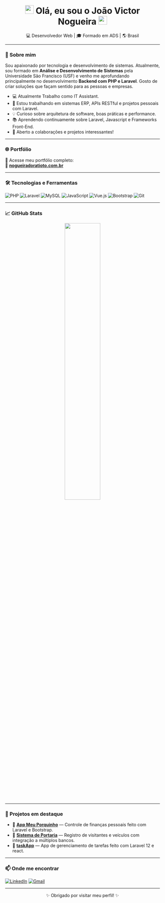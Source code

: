 <h1 align="center"> 
  <img src="https://media.giphy.com/media/hvRJCLFzcasrR4ia7z/giphy.gif" width="28">
  Olá, eu sou o João Victor Nogueira
  <img src="https://media.giphy.com/media/hvRJCLFzcasrR4ia7z/giphy.gif" width="28">
</h1>

<p align="center">
  💻 Desenvolvedor Web | 🎓 Formado em ADS | 🌎 Brasil
</p>

---

### 🚀 Sobre mim

Sou apaixonado por tecnologia e desenvolvimento de sistemas. Atualmente, sou formado em **Análise e Desenvolvimento de Sistemas** pela Universidade São Francisco (USF) e venho me aprofundando principalmente no desenvolvimento **Backend com PHP e Laravel**. Gosto de criar soluções que façam sentido para as pessoas e empresas.
- 💻 Atualmente Trabalho como IT Assistant.
- 🔭 Estou trabalhando em sistemas ERP, APIs RESTful e projetos pessoais com Laravel.
- 💡 Curioso sobre arquitetura de software, boas práticas e performance.
- 📚 Aprendendo continuamente sobre Laravel, Javascript e Frameworks Front-End.
- 🤝 Aberto a colaborações e projetos interessantes!

---

### 🌐 Portfólio

🧠 Acesse meu portfólio completo:  
🎯 [**nogueiradoratioto.com.br**](https://nogueiradoratioto.com.br)

---

### 🛠️ Tecnologias e Ferramentas

![PHP](https://img.shields.io/badge/PHP-777BB4?style=for-the-badge&logo=php&logoColor=white)
![Laravel](https://img.shields.io/badge/Laravel-E34F26?style=for-the-badge&logo=laravel&logoColor=white)
![MySQL](https://img.shields.io/badge/MySQL-005C84?style=for-the-badge&logo=mysql&logoColor=white)
![JavaScript](https://img.shields.io/badge/JavaScript-F7DF1E?style=for-the-badge&logo=javascript&logoColor=black)
![Vue.js](https://img.shields.io/badge/Vue.js-35495E?style=for-the-badge&logo=vue.js&logoColor=4FC08D)
![Bootstrap](https://img.shields.io/badge/Bootstrap-563D7C?style=for-the-badge&logo=bootstrap&logoColor=white)
![Git](https://img.shields.io/badge/Git-F05032?style=for-the-badge&logo=git&logoColor=white)

---

### 📈 GitHub Stats

<p align="center">
  <img width="48%" src="https://github-readme-stats.vercel.app/api/top-langs/?username=joaovictor-nogueira&layout=compact&theme=radical" />
</p>

---

### 📌 Projetos em destaque

- 🔗 [**App Meu Porquinho**](https://github.com/joaovictor-nogueira/meu-porquinho) — Controle de finanças pessoais feito com Laravel e Bootstrap.
- 🔗 [**Sistema de Portaria**](https://github.com/joaovictor-nogueira/portaria) — Registro de visitantes e veículos com integração a múltiplos bancos.
- 🔗 [**taskApp**](https://github.com/joaovictor-nogueira/taskApp) — App de gerenciamento de tarefas feito com Laravel 12 e react.

---

### 📫 Onde me encontrar

[![LinkedIn](https://img.shields.io/badge/-LinkedIn-0A66C2?style=for-the-badge&logo=linkedin&logoColor=white)](https://www.linkedin.com/in/jo%C3%A3o-victor-nogueira-doratioto/)
[![Gmail](https://img.shields.io/badge/-jvdoratioto@gmail.com-D14836?style=for-the-badge&logo=gmail&logoColor=white)](mailto:jvdoratioto@gmail.com)

---

<p align="center">✨ Obrigado por visitar meu perfil! ✨</p>
